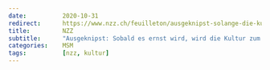 ```yaml
---
date:          2020-10-31
redirect:      https://www.nzz.ch/feuilleton/ausgeknipst-solange-die-kultur-der-erbauung-und-der-wertschoepfung-dient-darf-sie-spielen-sobald-es-ernst-wird-hat-sie-zu-schweigen-ld.1584227
title:         NZZ
subtitle:      "Ausgeknipst: Sobald es ernst wird, wird die Kultur zum Schweigen gebracht"
categories:    MSM
tags:          [nzz, kultur]
---
```

